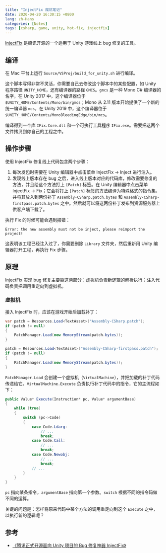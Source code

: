 ```yaml
---
title: "InjectFix 爬坑笔记"
date: 2020-04-20 16:30:15 +0800
lang: zh-Hans
categories: [Notes]
tags: [csharp, game, unity, hot-fix, injectfix]
---
```


[InjectFix](https://github.com/Tencent/InjectFix) 是腾讯开源的一个适用于 Unity 游戏线上 bug 修复的工具。

## 编译

在 Mac 平台上运行 `Source/VSProj/build_for_unity.sh` 进行编译。

这个脚本写得非常不灵活，你需要自己去修改这个脚本中的某些配置，如 Unity 程序路径 `UNITY_HOME`，还有编译器的路径 `GMCS`。`gmcs` 是一种 Mono C# 编译器的名字，在 Unity 2017 中，这个编译器位于 `$UNITY_HOME/Contents/Mono/bin/gmcs`；Mono 从 2.11 版本开始提供了一个新的统一编译器 `mcs`，在 Unity 2019 中，这个编译器位于 `$UNITY_HOME/Contents/MonoBleedingEdge/bin/mcs`。

编译得到一个库 `IFix.Core.dll` 和一个可执行工具程序 `IFix.exe`。需要把这两个文件拷贝到你自己的工程之中。

## 操作步骤

使用 InjectFix 修复线上代码包含两个步骤：

1. 每次发包时需要在 Unity 编辑器中点击菜单 InjectFix -> Inject 进行注入。
2. 发现线上版本存在 bug 之后，进入线上版本对应的代码库，修改需要修复的方法，并且给这个方法打上 `[Patch]` 标签。在 Unity 编辑器中点击菜单 InjectFix -> Fix；它会将打上 `[Patch]` 标签的方法编译为特殊格式的指令集，并将其放入到两份补丁 `Assembly-CSharp.patch.bytes` 和 `Assembly-CSharp-firstpass.patch.bytes` 之中。然后就可以将这两份补丁发布到资源服务器上供客户端下载了。

执行 Fix 的时候可能会遇到报错：

    Error: the new assembly must not be inject, please reimport the project!

这表明该工程已经注入过了，你需要删除 `Library` 文件夹，然后重新用 Unity 编辑器打开工程，再执行 Fix 步骤。

## 原理

InjectFix 实现 bug 修复主要靠这两部分：虚拟机负责新逻辑的解析执行；注入代码负责把调用重定向到虚拟机。

### 虚拟机

接入 InjectFix 时，应该在游戏开始后加载补丁：

```c#
var patch = Resources.Load<TextAsset>("Assembly-CSharp.patch");
if (patch != null)
{
    PatchManager.Load(new MemoryStream(patch.bytes));
}

patch = Resources.Load<TextAsset>("Assembly-CSharp-firstpass.patch");
if (patch != null)
{
    PatchManager.Load(new MemoryStream(patch.bytes));
}
```

`PatchManager.Load` 会创建一个虚拟机（`VirtualMachine`），并把加载的补丁代码传递给它。`VirtualMachine.Execute` 负责执行补丁代码中的指令，它的主流程如下：

```c#
public Value* Execute(Instruction* pc, Value* argumentBase)
{
    while (true)
    {
        switch (pc->Code)
        {
            case Code.Ldarg:
                // ...
                break;
            case Code.Call:
                // ...
                break;
            case Code.Newobj:
                // ...
                break;
            // ...
        }
    }
}
```

`pc` 指向某条指令，`argumentBase` 指向第一个参数。`switch` 根据不同的指令码做不同的运算。

关键的问题是：怎样将原来代码中某个方法的调用重定向到这个 `Execute` 之中，以执行新的逻辑呢？

## 参考

- [《腾讯正式开源面向 Unity 项目的 Bug 修复神器 InjectFix》](https://www.oschina.net/news/109803/injectfix-opensource)
